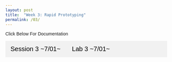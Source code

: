 ```yaml
---
layout: post
title:  "Week 3: Rapid Prototyping"
permalink: /03/
---
```


<style>
body {font-family: Arial;}

/* Style the tab */
.tab {
  overflow: hidden;
  border: 1.5px solid #black;
  background-color: #f1f1f1;
}

/* Style the buttons inside the tab */
.tab button {
  background-color: inherit;
  float: center;
  border: none;
  outline: none;
  cursor: pointer;
  padding: 14px 16px;
  transition: 0s;
  font-size: 20px;
}

/* Change background color of buttons on hover */
.tab button:hover {
  background-color: #maroon;
}

/* Create an active/current tablink class */
.tab button.active {
  background-color: #ccc;
}

/* Style the tab content */
.tabcontent {
  display: none;
  padding: 6px 12px;
  border: 1.5px solid #ccc;
  border-top: thick;
}
</style>
<body>
<p>Click Below For Documentation</p>

<div class="tab">
  <button class="tablinks" onclick="openCity(event, 'Session 3 ~7/01~')">Session 3 ~7/01~</button>
  <button class="tablinks" onclick="openCity(event, 'Lab 3 ~7/02~')">Lab 3 ~7/01~</button>
</div>

<div id="Session 3 ~7/01~" class="tabcontent">
  <p>Today, we spent most of the class time experimenting and learning the Fusion 360 program. We learned the basics of 2D design that we could send to a laser cutter or a vinyl cutter. We decided to design a press fit shape as a tutorial. This is what it looked like:


<img src="Press Fit Sketch.png" alt="Press Fit Sketch" style="height: 400px; max-width: 100%"> <img src="PressFitDesign2.png" alt="Press Fit Tutorial" style="height: 400px; max-width: 100%">


After learning the basics of how to use Fusion 360, our professor, Robert, showed us how to upload a DXF file to the laser cutter's computer. He also demonstrated how to change the origin of the cutting of the cardboard, how to copy and paste many of the same design, and the safety procedures of handling the laser cutter. Lastly, he showed us how the laser cutter cut out the press fit design. This was one of the cutout press fit shapes:


<img src="PressFitTriangle.jpg" alt="Press Fit Triangle" style="height: 400px; max-width: 100%">

The second part of class one of Robert's colleagues showed us many examples of his work with press fit designs. He made 3D designs with the use of triangular and rectangular press fit shapes. These are two of his own 3D designs:


<img src="PressFitShape1.jpg" alt="Press Fit Cube" style="height: 400px; max-width: 100%"> <img src="PressFitShape2.jpg" alt="Press Fit Octagon" style="height: 400px; max-width: 100%">


Lastly, I made my own press fit 2D shapes to use as practice for the laser cutter for the 3rd lab day. These are the three shapes that I came up with, and design accordingly:


<img src="PressFitDesign1.png" alt="Press Fit Design 3D" style="height: 500px; max-width: 100%">

<img src="PressFitDesign3.png" alt="Press Fit Design 2D" style="height: 500px; max-width: 100%"></p>
</div>

<div id="Lab 3 ~7/02~" class="tabcontent">
  <p></p> 
</div>

<script>
function openCity(evt, cityName) {
  var i, tabcontent, tablinks;
  tabcontent = document.getElementsByClassName("tabcontent");
  for (i = 0; i < tabcontent.length; i++) {
    tabcontent[i].style.display = "none";
  }
  tablinks = document.getElementsByClassName("tablinks");
  for (i = 0; i < tablinks.length; i++) {
    tablinks[i].className = tablinks[i].className.replace(" active", "");
  }
  document.getElementById(cityName).style.display = "block";
  evt.currentTarget.className += " active";
}
</script>